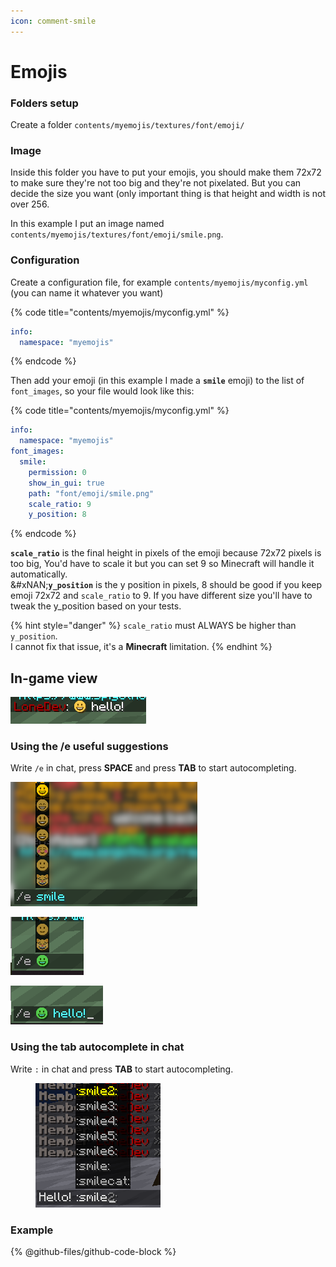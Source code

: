 ```yaml
---
icon: comment-smile
---
```


# Emojis

### Folders setup

Create a folder `contents/myemojis/textures/font/emoji/`

### Image

Inside this folder you have to put your emojis, you should make them 72x72 to make sure they're not too big and they're not pixelated. But you can decide the size you want (only important thing is that height and width is not over 256.

In this example I put an image named `contents/myemojis/textures/font/emoji/smile.png`.

### Configuration

Create a configuration file, for example `contents/myemojis/myconfig.yml` (you can name it whatever you want)

{% code title="contents/myemojis/myconfig.yml" %}
```yaml
info:
  namespace: "myemojis"
```
{% endcode %}

Then add your emoji (in this example I made a **`smile`** emoji) to the list of `font_images`, so your file would look like this:

{% code title="contents/myemojis/myconfig.yml" %}
```yaml
info:
  namespace: "myemojis"
font_images:
  smile:
    permission: 0
    show_in_gui: true
    path: "font/emoji/smile.png"
    scale_ratio: 9
    y_position: 8
```
{% endcode %}

**`scale_ratio`** is the final height in pixels of the emoji because 72x72 pixels is too big, You'd have to scale it but you can set 9 so Minecraft will handle it automatically.\
&#xNAN;**`y_position`** is the y position in pixels, 8 should be good if you keep emoji 72x72 and `scale_ratio` to 9. If you have different size you'll have to tweak the y\_position based on your tests.

{% hint style="danger" %}
`scale_ratio` must ALWAYS be higher than `y_position`.\
I cannot fix that issue, it's a **Minecraft** limitation.
{% endhint %}

## In-game view

![](<../../.gitbook/assets/immagine (116) (3) (2).png>)

### Using the /e useful suggestions

Write `/e` in chat, press **SPACE** and press **TAB** to start autocompleting.

![](<../../.gitbook/assets/immagine (49).png>)

![](<../../.gitbook/assets/immagine (46).png>)

![](<../../.gitbook/assets/immagine (68).png>)

### Using the tab autocomplete in chat

Write `:` in chat and press **TAB** to start autocompleting.

<figure><img src="../../.gitbook/assets/emoji_autocomplete_chat.png" alt=""><figcaption></figcaption></figure>

### Example

{% @github-files/github-code-block %}
